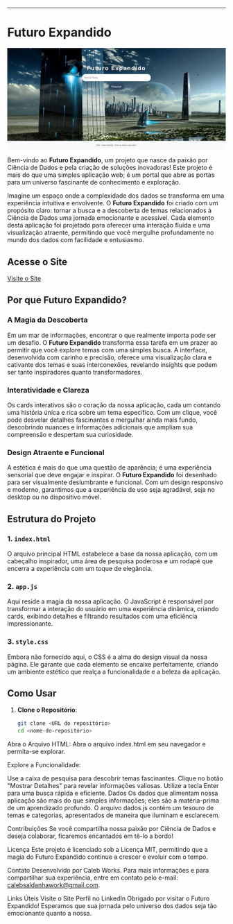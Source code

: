 ---

# Futuro Expandido

![Imagem do Projeto](Captura%20de%20tela%202024-09-07%20015819.png)

Bem-vindo ao **Futuro Expandido**, um projeto que nasce da paixão por Ciência de Dados e pela criação de soluções inovadoras! Este projeto é mais do que uma simples aplicação web; é um portal que abre as portas para um universo fascinante de conhecimento e exploração.

Imagine um espaço onde a complexidade dos dados se transforma em uma experiência intuitiva e envolvente. O **Futuro Expandido** foi criado com um propósito claro: tornar a busca e a descoberta de temas relacionados à Ciência de Dados uma jornada emocionante e acessível. Cada elemento desta aplicação foi projetado para oferecer uma interação fluida e uma visualização atraente, permitindo que você mergulhe profundamente no mundo dos dados com facilidade e entusiasmo.

## Acesse o Site

[Visite o Site](https://futuro-expandido.vercel.app/)

## Por que **Futuro Expandido**?

### **A Magia da Descoberta**

Em um mar de informações, encontrar o que realmente importa pode ser um desafio. O **Futuro Expandido** transforma essa tarefa em um prazer ao permitir que você explore temas com uma simples busca. A interface, desenvolvida com carinho e precisão, oferece uma visualização clara e cativante dos temas e suas interconexões, revelando insights que podem ser tanto inspiradores quanto transformadores.

### **Interatividade e Clareza**

Os cards interativos são o coração da nossa aplicação, cada um contando uma história única e rica sobre um tema específico. Com um clique, você pode desvelar detalhes fascinantes e mergulhar ainda mais fundo, descobrindo nuances e informações adicionais que ampliam sua compreensão e despertam sua curiosidade.

### **Design Atraente e Funcional**

A estética é mais do que uma questão de aparência; é uma experiência sensorial que deve engajar e inspirar. O **Futuro Expandido** foi desenhado para ser visualmente deslumbrante e funcional. Com um design responsivo e moderno, garantimos que a experiência de uso seja agradável, seja no desktop ou no dispositivo móvel.

## Estrutura do Projeto

### 1. `index.html`

O arquivo principal HTML estabelece a base da nossa aplicação, com um cabeçalho inspirador, uma área de pesquisa poderosa e um rodapé que encerra a experiência com um toque de elegância.

### 2. `app.js`

Aqui reside a magia da nossa aplicação. O JavaScript é responsável por transformar a interação do usuário em uma experiência dinâmica, criando cards, exibindo detalhes e filtrando resultados com uma eficiência impressionante.

### 3. `style.css`

Embora não fornecido aqui, o CSS é a alma do design visual da nossa página. Ele garante que cada elemento se encaixe perfeitamente, criando um ambiente estético que realça a funcionalidade e a beleza da aplicação.

## Como Usar

1. **Clone o Repositório**:
   ```bash
   git clone <URL do repositório>
   cd <nome-do-repositório>
Abra o Arquivo HTML: Abra o arquivo index.html em seu navegador e permita-se explorar.

Explore a Funcionalidade:

Use a caixa de pesquisa para descobrir temas fascinantes.
Clique no botão "Mostrar Detalhes" para revelar informações valiosas.
Utilize a tecla Enter para uma busca rápida e eficiente.
Dados
Os dados que alimentam nossa aplicação são mais do que simples informações; eles são a matéria-prima de um aprendizado profundo. O arquivo dados.js contém um tesouro de temas e categorias, apresentados de maneira que iluminam e esclarecem.

Contribuições
Se você compartilha nossa paixão por Ciência de Dados e deseja colaborar, ficaremos encantados em tê-lo a bordo!

Licença
Este projeto é licenciado sob a Licença MIT, permitindo que a magia do Futuro Expandido continue a crescer e evoluir com o tempo.

Contato
Desenvolvido por Caleb Works. Para mais informações e para compartilhar sua experiência, entre em contato pelo e-mail: calebsaldanhawork@gmail.com.

Links Úteis
Visite o Site
Perfil no LinkedIn
Obrigado por visitar o Futuro Expandido! Esperamos que sua jornada pelo universo dos dados seja tão emocionante quanto a nossa.

